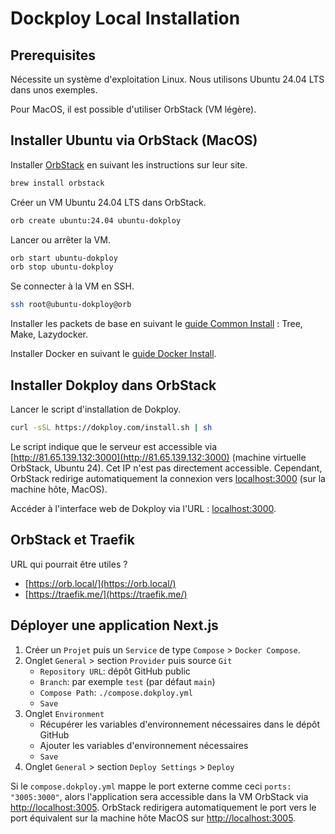 # Dockploy Local Installation

## Prerequisites

Nécessite un système d'exploitation Linux.
Nous utilisons Ubuntu 24.04 LTS dans unos exemples.

Pour MacOS, il est possible d'utiliser OrbStack (VM légère).

## Installer Ubuntu via OrbStack (MacOS)

Installer [OrbStack](https://orbstack.com/) en suivant les instructions sur leur site.

```bash
brew install orbstack
```

Créer un VM Ubuntu 24.04 LTS dans OrbStack.

```bash
orb create ubuntu:24.04 ubuntu-dokploy
```

Lancer ou arrêter la VM.

```bash
orb start ubuntu-dokploy
orb stop ubuntu-dokploy
```

Se connecter à la VM en SSH.

```bash
ssh root@ubuntu-dokploy@orb
```

Installer les packets de base en suivant le [guide Common Install](./common-install.md) : Tree, Make, Lazydocker.

Installer Docker en suivant le [guide Docker Install](./docker-install.md).

## Installer Dokploy dans OrbStack

Lancer le script d'installation de Dokploy.

```bash
curl -sSL https://dokploy.com/install.sh | sh
```

Le script indique que le serveur est accessible via [http://81.65.139.132:3000](http://81.65.139.132:3000) (machine virtuelle OrbStack, Ubuntu 24).
Cet IP n'est pas directement accessible. Cependant, OrbStack redirige automatiquement la connexion vers [localhost:3000](http://localhost:3000) (sur la machine hôte, MacOS).

Accéder à l'interface web de Dokploy via l'URL : [localhost:3000](http://localhost:3000).

## OrbStack et Traefik

URL qui pourrait être utiles ?

-   [https://orb.local/](https://orb.local/)
-   [https://traefik.me/](https://traefik.me/)

## Déployer une application Next.js

1. Créer un `Projet` puis un `Service` de type `Compose` > `Docker Compose`.
2. Onglet `General` > section `Provider` puis source `Git`
    - `Repository URL`: dépôt GitHub public
    - `Branch`: par exemple `test` (par défaut `main`)
    - `Compose Path`: `./compose.dokploy.yml`
    - `Save`
3. Onglet `Environment`
    - Récupérer les variables d'environnement nécessaires dans le dépôt GitHub
    - Ajouter les variables d'environnement nécessaires
    - `Save`
4. Onglet `General` > section `Deploy Settings` > `Deploy`

Si le `compose.dokploy.yml` mappe le port externe comme ceci `ports: "3005:3000"`, alors l'application sera accessible dans la VM OrbStack via [http://localhost:3005](http://localhost:3005). OrbStack redirigera automatiquement le port vers le port équivalent sur la machine hôte MacOS sur [http://localhost:3005](http://localhost:3005).
